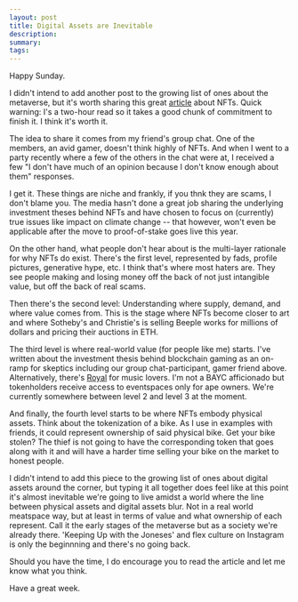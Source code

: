 ```yaml
---
layout: post
title: Digital Assets are Inevitable
description: 
summary: 
tags:
---
```


Happy Sunday.

I didn't intend to add another post to the growing list of ones about the metaverse, but it's worth sharing this great [article](https://medium.com/coinmonks/nfts-101-why-nfts-are-a-generational-innovation-4626ae803e3b) about NFTs. Quick warning: I's a two-hour read so it takes a good chunk of commitment to finish it. I think it's worth it. 

The idea to share it comes from my friend's group chat. One of the members, an avid gamer, doesn't think highly of NFTs. And when I went to a party recently where a few of the others in the chat were at, I received a few "I don't have much of an opinion because I don't know enough about them" responses. 

I get it. These things are niche and frankly, if you thnk they are scams, I don't blame you. The media hasn't done a great job sharing the underlying investment theses behind NFTs and have chosen to focus on (currently) true issues like impact on climate change -- that however, won't even be applicable after the move to proof-of-stake goes live this year. 

On the other hand, what people don't hear about is the multi-layer rationale for why NFTs do exist. There's the first level, represented by fads, profile pictures, generative hype, etc. I think that's where most haters are. They see people making and losing money off the back of not just intangible value, but off the back of real scams.

Then there's the second level: Understanding where supply, demand, and where value comes from. This is the stage where NFTs become closer to art and where Sotheby's and Christie's is selling Beeple works for millions of dollars and pricing their auctions in ETH.

The third level is where real-world value (for people like me) starts. I've written about the investment thesis behind blockchain gaming as an on-ramp for skeptics including our group chat-participant, gamer friend above. Alternatively, there's [Royal](https://royal.io/) for music lovers. I'm not a BAYC afficionado but tokenholders receive access to eventspaces only for ape owners. We're currently somewhere between level 2 and level 3 at the moment. 

And finally, the fourth level starts to be where NFTs embody physical assets. Think about the tokenization of a bike. As I use in examples with friends, it could represent ownership of said physical bike. Get your bike stolen? The thief is not going to have the corresponding token that goes along with it and will have a harder time selling your bike on the market to honest people. 

I didn't intend to add this piece to the growing list of ones about digital assets around the corner, but typing it all together does feel like at this point it's almost inevitable we're going to live amidst a world where the line between physical assets and digital assets blur. Not in a real world meatspace way, but at least in terms of value and what ownership of each represent. Call it the early stages of the metaverse but as a society we're already there. 'Keeping Up with the Joneses' and flex culture on Instagram is only the beginnning and there's no going back. 

Should you have the time, I do encourage you to read the article and let me know what you think.

Have a great week. 